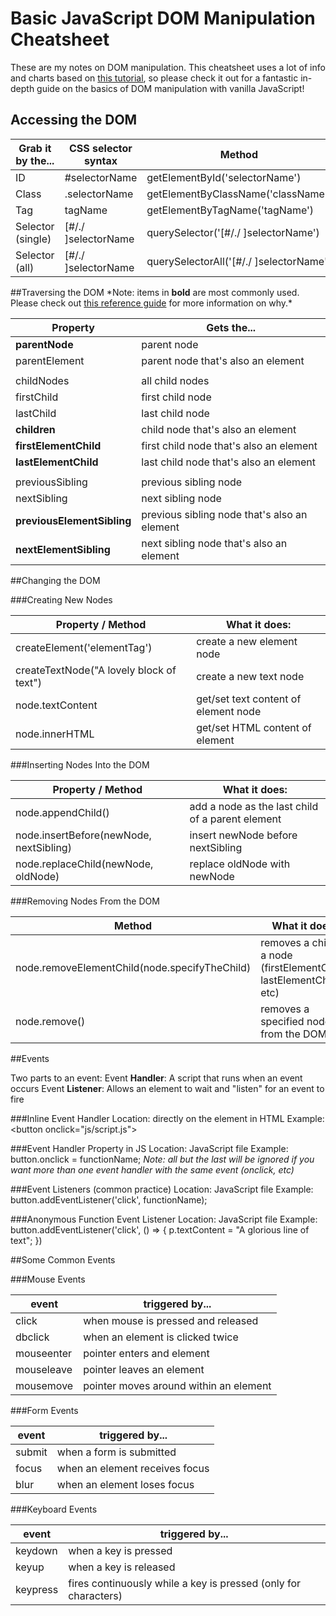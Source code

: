 # Basic JavaScript DOM Manipulation Cheatsheet

These are my notes on DOM manipulation. This cheatsheet uses a lot of info and charts based on [this tutorial](https://www.digitalocean.com/community/tutorial_series/understanding-the-dom-document-object-model), so please check it out for a fantastic in-depth guide on the basics of DOM manipulation with vanilla JavaScript!

## Accessing the DOM

| Grab it by the... | CSS selector syntax | Method                                  |
| ----------------- | ------------------- | --------------------------------------- |
| ID                | #selectorName       | getElementById('selectorName')          |
| Class             | .selectorName       | getElementByClassName('className')      |
| Tag               | tagName             | getElementByTagName('tagName')          |
| Selector (single) | [#/./ ]selectorName | querySelector('[#/./ ]selectorName')    |
| Selector (all)    | [#/./ ]selectorName | querySelectorAll('[#/./ ]selectorName') |

##Traversing the DOM
\*Note: items in **bold** are most commonly used. Please check out [this reference guide](https://www.digitalocean.com/community/tutorials/how-to-traverse-the-dom) for more information on why.\*

| Property                   | Gets the...                                  |
| -------------------------- | -------------------------------------------- |
| **parentNode**             | parent node                                  |
| parentElement              | parent node that's also an element           |
|                            |                                              |
| childNodes                 | all child nodes                              |
| firstChild                 | first child node                             |
| lastChild                  | last child node                              |
| **children**               | child node that's also an element            |
| **firstElementChild**      | first child node that's also an element      |
| **lastElementChild**       | last child node that's also an element       |
|                            |                                              |
| previousSibling            | previous sibling node                        |
| nextSibling                | next sibling node                            |
| **previousElementSibling** | previous sibling node that's also an element |
| **nextElementSibling**     | next sibling node that's also an element     |

##Changing the DOM

###Creating New Nodes

| Property / Method                        | What it does:                        |
| ---------------------------------------- | ------------------------------------ |
| createElement('elementTag')              | create a new element node            |
| createTextNode("A lovely block of text") | create a new text node               |
| node.textContent                         | get/set text content of element node |
| node.innerHTML                           | get/set HTML content of element      |

###Inserting Nodes Into the DOM

| Property / Method                       | What it does:                                    |
| --------------------------------------- | ------------------------------------------------ |
| node.appendChild()                      | add a node as the last child of a parent element |
| node.insertBefore(newNode, nextSibling) | insert newNode before nextSibling                |
| node.replaceChild(newNode, oldNode)     | replace oldNode with newNode                     |

###Removing Nodes From the DOM

| Method                                        | What it does:                                                        |
| --------------------------------------------- | -------------------------------------------------------------------- |
| node.removeElementChild(node.specifyTheChild) | removes a child of a node (firstElementChild, lastElementChild, etc) |
| node.remove()                                 | removes a specified node from the DOM                                |

##Events

Two parts to an event:
Event **Handler**: A script that runs when an event occurs
Event **Listener**: Allows an element to wait and "listen" for an event to fire

###Inline Event Handler
Location: directly on the element in HTML
Example:
&lt;button onclick="js/script.js"&gt;

###Event Handler Property in JS
Location: JavaScript file
Example:
button.onclick = functionName;
_Note: all but the last will be ignored if you want more than one event handler with the same event (onclick, etc)_

###Event Listeners (common practice)
Location: JavaScript file
Example:
button.addEventListener('click', functionName);

###Anonymous Function Event Listener
Location: JavaScript file
Example:
button.addEventListener('click', () => {
p.textContent = "A glorious line of text";
})

##Some Common Events

###Mouse Events

| event      | triggered by...                        |
| ---------- | -------------------------------------- |
| click      | when mouse is pressed and released     |
| dbclick    | when an element is clicked twice       |
| mouseenter | pointer enters and element             |
| mouseleave | pointer leaves an element              |
| mousemove  | pointer moves around within an element |

###Form Events

| event  | triggered by...                |
| ------ | ------------------------------ |
| submit | when a form is submitted       |
| focus  | when an element receives focus |
| blur   | when an element loses focus    |

###Keyboard Events

| event    | triggered by...                                                 |
| -------- | --------------------------------------------------------------- |
| keydown  | when a key is pressed                                           |
| keyup    | when a key is released                                          |
| keypress | fires continuously while a key is pressed (only for characters) |
